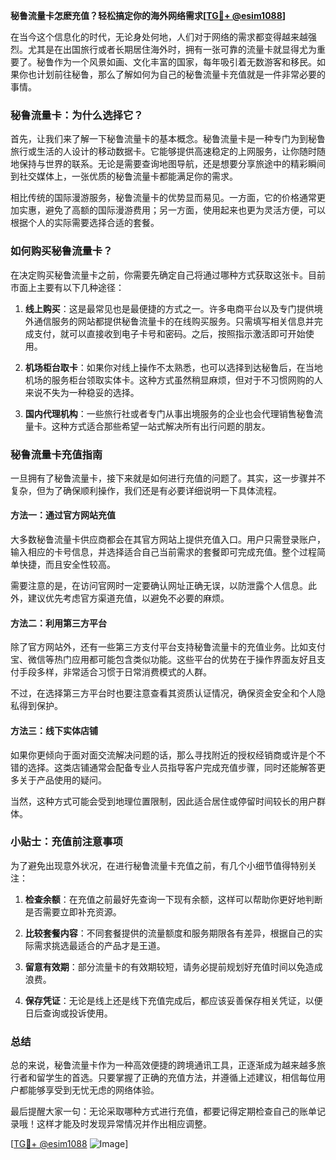 **秘鲁流量卡怎麽充值？轻松搞定你的海外网络需求[[TG💪+ @esim1088](https://t.me/s/esim1088)]**

在当今这个信息化的时代，无论身处何地，人们对于网络的需求都变得越来越强烈。尤其是在出国旅行或者长期居住海外时，拥有一张可靠的流量卡就显得尤为重要了。秘鲁作为一个风景如画、文化丰富的国家，每年吸引着无数游客和移民。如果你也计划前往秘鲁，那么了解如何为自己的秘鲁流量卡充值就是一件非常必要的事情。

### 秘鲁流量卡：为什么选择它？

首先，让我们来了解一下秘鲁流量卡的基本概念。秘鲁流量卡是一种专门为到秘鲁旅行或生活的人设计的移动数据卡。它能够提供高速稳定的上网服务，让你随时随地保持与世界的联系。无论是需要查询地图导航，还是想要分享旅途中的精彩瞬间到社交媒体上，一张优质的秘鲁流量卡都能满足你的需求。

相比传统的国际漫游服务，秘鲁流量卡的优势显而易见。一方面，它的价格通常更加实惠，避免了高额的国际漫游费用；另一方面，使用起来也更为灵活方便，可以根据个人的实际需要选择合适的套餐。

### 如何购买秘鲁流量卡？

在决定购买秘鲁流量卡之前，你需要先确定自己将通过哪种方式获取这张卡。目前市面上主要有以下几种途径：

1. **线上购买**：这是最常见也是最便捷的方式之一。许多电商平台以及专门提供境外通信服务的网站都提供秘鲁流量卡的在线购买服务。只需填写相关信息并完成支付，就可以直接收到电子卡号和密码。之后，按照指示激活即可开始使用。
   
2. **机场柜台取卡**：如果你对线上操作不太熟悉，也可以选择到达秘鲁后，在当地机场的服务柜台领取实体卡。这种方式虽然稍显麻烦，但对于不习惯网购的人来说不失为一种稳妥的选择。

3. **国内代理机构**：一些旅行社或者专门从事出境服务的企业也会代理销售秘鲁流量卡。这种方式适合那些希望一站式解决所有出行问题的朋友。

### 秘鲁流量卡充值指南

一旦拥有了秘鲁流量卡，接下来就是如何进行充值的问题了。其实，这一步骤并不复杂，但为了确保顺利操作，我们还是有必要详细说明一下具体流程。

#### 方法一：通过官方网站充值

大多数秘鲁流量卡供应商都会在其官方网站上提供充值入口。用户只需登录账户，输入相应的卡号信息，并选择适合自己当前需求的套餐即可完成充值。整个过程简单快捷，而且安全性较高。

需要注意的是，在访问官网时一定要确认网址正确无误，以防泄露个人信息。此外，建议优先考虑官方渠道充值，以避免不必要的麻烦。

#### 方法二：利用第三方平台

除了官方网站外，还有一些第三方支付平台支持秘鲁流量卡的充值业务。比如支付宝、微信等热门应用都可能包含类似功能。这些平台的优势在于操作界面友好且支付手段多样，非常适合习惯于日常消费模式的人群。

不过，在选择第三方平台时也要注意查看其资质认证情况，确保资金安全和个人隐私得到保护。

#### 方法三：线下实体店铺

如果你更倾向于面对面交流解决问题的话，那么寻找附近的授权经销商或许是个不错的选择。这类店铺通常会配备专业人员指导客户完成充值步骤，同时还能解答更多关于产品使用的疑问。

当然，这种方式可能会受到地理位置限制，因此适合居住或停留时间较长的用户群体。

### 小贴士：充值前注意事项

为了避免出现意外状况，在进行秘鲁流量卡充值之前，有几个小细节值得特别关注：

1. **检查余额**：在充值之前最好先查询一下现有余额，这样可以帮助你更好地判断是否需要立即补充资源。
   
2. **比较套餐内容**：不同套餐提供的流量额度和服务期限各有差异，根据自己的实际需求挑选最适合的产品才是王道。

3. **留意有效期**：部分流量卡的有效期较短，请务必提前规划好充值时间以免造成浪费。

4. **保存凭证**：无论是线上还是线下充值完成后，都应该妥善保存相关凭证，以便日后查询或投诉使用。

### 总结

总的来说，秘鲁流量卡作为一种高效便捷的跨境通讯工具，正逐渐成为越来越多旅行者和留学生的首选。只要掌握了正确的充值方法，并遵循上述建议，相信每位用户都能够享受到无忧无虑的网络体验。

最后提醒大家一句：无论采取哪种方式进行充值，都要记得定期检查自己的账单记录哦！这样才能及时发现异常情况并作出相应调整。

[[TG💪+ @esim1088](https://t.me/s/esim1088) ![Image](https://i.postimg.cc/4NQfJmqS/Snipaste-2025-05-13-00-14-12.png)]